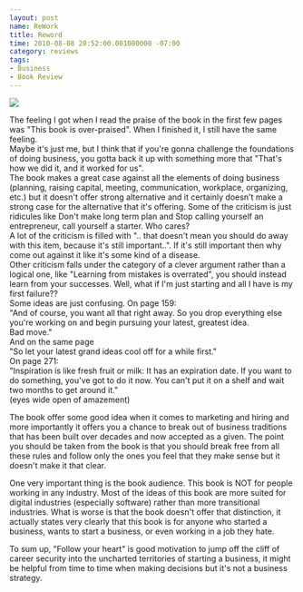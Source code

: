 ```yaml
---
layout: post
name: ReWork
title: Reword
time: 2010-08-08 20:52:00.001000000 -07:00
category: reviews
tags:
- Business
- Book Review
---
```

<img class="imageOnRight" src="{{ site.reviewsImagesFolder }}{{ page.name }}/ReworkCover.jpg">

The feeling I got when I read the praise of the book in the first few pages was "This book is over-praised". When I finished it, I still have the same feeling.  
Maybe it's just me, but I think that if you're gonna challenge the foundations of doing business, you gotta back it up with something more that "That's how we did it, and it worked for us".  
The book makes a great case against all the elements of doing business (planning, raising capital, meeting, communication, workplace, organizing, etc.) but it doesn't offer strong alternative and it certainly doesn't make a strong case for the alternative that it's offering. Some of the criticism is just ridicules like Don't make long term plan and Stop calling yourself an entrepreneur, call yourself a starter. Who cares?  
A lot of the criticism is filled with ".. that doesn't mean you should do away with this item, because it's still important..". If it's still important then why come out against it like it's some kind of a disease.  
Other criticism falls under the category of a clever argument rather than a logical one, like "Learning from mistakes is overrated", you should instead learn from your successes. Well, what if I'm just starting and all I have is my first failure??  
Some ideas are just confusing.
On page 159:  
"And of course, you want all that right away. So you drop everything else you're working on and begin pursuing your latest, greatest idea.  
Bad move."  
And on the same page  
"So let your latest grand ideas cool off for a while first."  
On page 271:  
"Inspiration is like fresh fruit or milk: It has an expiration date.
If you want to do something, you've got to do it now. You can't put it on a shelf and wait two months to get around it."  
(eyes wide open of amazement)  
  
The book offer some good idea when it comes to marketing and hiring and more importantly it offers you a chance to break out of business traditions that has been built over decades and now accepted as a given. The point you should be taken from the book is that you should break free from all these rules and follow only the ones you feel that they make sense but it doesn't make it that clear.  
  
One very important thing is the book audience. This book is NOT for people working in any industry. Most of the ideas of this book are more suited for digital industries (especially software) rather than more transitional industries. What is worse is that the book doesn't offer that distinction, it actually states very clearly that this book is for anyone who started a business, wants to start a business, or even working in a job they hate.  
  
To sum up, "Follow your heart" is good motivation to jump off the cliff of career security into the uncharted territories of starting a business, it might be helpful from time to time when making decisions but it's not a business strategy.  